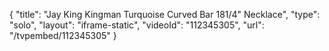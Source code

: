 {
    "title": "Jay King Kingman Turquoise Curved Bar 181\/4\" Necklace",
    "type": "solo",
    "layout": "iframe-static",
    "videoId": "112345305",
    "url": "\/tvpembed\/112345305"
}